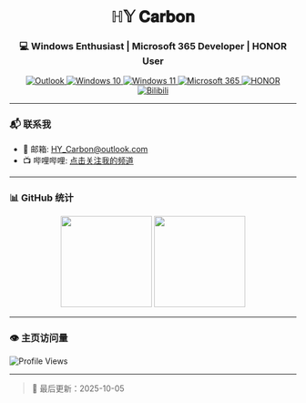 <h1 align="center">ℍ𝕐 𝐂𝐚𝐫𝐛𝐨𝐧</h1>
<h3 align="center">💻 Windows Enthusiast | Microsoft 365 Developer | HONOR User</h3>

<p align="center">
  <a href="mailto:HY_Carbon@outlook.com">
    <image src="https://img.shields.io/badge/Outlook-HY__Carbon@outlook.com-blue?logo=microsoft-outlook&logoColor=white" alt="Outlook">
  </a>
  <a href="https://www.microsoft.com/windows/windows-10">
    <image src="https://img.shields.io/badge/Windows-10-0078D7?logo=windows&logoColor=white" alt="Windows 10">
  </a>
  <a href="https://www.microsoft.com/windows/windows-11">
    <image src="https://img.shields.io/badge/Windows-11-0078D7?logo=windows&logoColor=white" alt="Windows 11">
  </a>
  <a href="https://www.microsoft.com/microsoft-365">
    <image src="https://img.shields.io/badge/Microsoft%20365-Productivity-0078D6?logo=microsoft&logoColor=white" alt="Microsoft 365">
  </a>
  <a href="https://www.hihonor.com/">
    <image src="https://img.shields.io/badge/HONOR-Smart%20Devices-FF4500?logo=android&logoColor=white" alt="HONOR">
  </a>
  <a href="https://b23.tv/s1sofBG">
    <image src="https://img.shields.io/badge/Bilibili-关注我-blue?logo=bilibili&logoColor=white" alt="Bilibili">
  </a>
</p>

---

### 📬 联系我

- 📧 邮箱: [HY_Carbon@outlook.com](mailto:HY_Carbon@outlook.com)
- 📺 哔哩哔哩: [点击关注我的频道](https://b23.tv/s1sofBG)
---

### 📊 GitHub 统计

<p align="center">
  <image height="160em" src="https://github-readme-stats.vercel.app/api?username=HYCarbon&show_icons=true&theme=radical&count_private=true&include_all_commits=true" />
  <image height="160em" src="https://github-readme-stats.vercel.app/api/top-langs/?username=HYCarbon&layout=compact&theme=radical" />
</p>

---

### 👁️ 主页访问量

![Profile Views](https://komarev.com/ghpvc/?username=HYCarbon&color=blueviolet&style=flat)


---

> 📅 最后更新：2025-10-05
